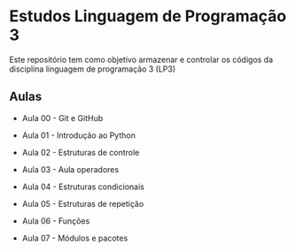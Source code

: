 # Estudos Linguagem de Programação 3

Este repositório tem como objetivo armazenar e controlar os códigos da disciplina linguagem de programação 3 (LP3)

## Aulas

- Aula 00 - Git e GitHub

- Aula 01 - Introdução ao Python 

- Aula 02 - Estruturas de controle

- Aula 03 - Aula operadores

- Aula 04 - Estruturas condicionais

- Aula 05 - Estruturas de repetição

- Aula 06 - Funções

- Aula 07 - Módulos e pacotes